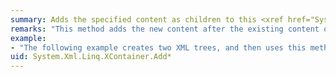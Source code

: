 ```yaml
---
summary: Adds the specified content as children to this <xref href="System.Xml.Linq.XContainer"></xref>.
remarks: "This method adds the new content after the existing content of the <xref:System.Xml.Linq.XContainer>.  \n  \n For details about the valid content that can be passed to this function, see [Valid Content of XElement and XDocument Objects](http://msdn.microsoft.com/library/aee2d319-5c5f-4b99-9bb4-2f58232577ae).  \n  \n This method will raise the <xref:System.Xml.Linq.XObject.Changed> and the <xref:System.Xml.Linq.XObject.Changing> events."
example:
- "The following example creates two XML trees, and then uses this method to add the results of a query to one of them.  \n  \n```csharp  \n  \n                XElement srcTree = new XElement(\"Root\",  \n    new XElement(\"Element1\", 1),  \n    new XElement(\"Element2\", 2),  \n    new XElement(\"Element3\", 3),  \n    new XElement(\"Element4\", 4),  \n    new XElement(\"Element5\", 5)  \n);  \nXElement xmlTree = new XElement(\"Root\",  \n    new XElement(\"NewElement\", \"Content\")  \n);  \nxmlTree.Add(  \n    from el in srcTree.Elements()  \n    where (int)el >= 3  \n    select el  \n);  \nConsole.WriteLine(xmlTree);  \n```  \n  \n```vb  \n  \n                Dim srcTree As XElement = _  \n        <Root>  \n            <Element1>1</Element1>  \n            <Element2>2</Element2>  \n            <Element3>3</Element3>  \n            <Element4>4</Element4>  \n            <Element5>5</Element5>  \n        </Root>  \nDim xmlTree As XElement = _   \n        <Root>  \n            <NewElement>Content</NewElement>  \n        </Root>  \nxmlTree.Add( _  \n    From el In srcTree.Elements _  \n    Where CInt(el) >= 3 _  \n    Select el)  \nConsole.WriteLine(xmlTree)  \n  \n```  \n  \n This example produces the following output:  \n  \n```xml  \n  \n                <Root>  \n  <NewElement>Content</NewElement>  \n  <Element3>3</Element3>  \n  <Element4>4</Element4>  \n  <Element5>5</Element5>  \n</Root>  \n```"
uid: System.Xml.Linq.XContainer.Add*
---
```

